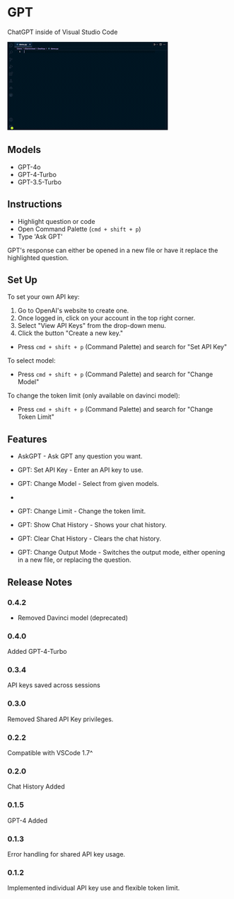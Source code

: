 # GPT

ChatGPT inside of Visual Studio Code

![](https://raw.githubusercontent.com/silasnevstad/GPT-Extension-VSCode/main/demo.gif?raw=true)

## Models

- GPT-4o
- GPT-4-Turbo
- GPT-3.5-Turbo

## Instructions
* Highlight question or code
* Open Command Palette (```cmd + shift + p```)
* Type 'Ask GPT'

GPT's response can either be opened in a new file or have it replace the highlighted question.

## Set Up
To set your own API key:

1. Go to OpenAI's website to create one.
2. Once logged in, click on your account in the top right corner.
3. Select "View API Keys" from the drop-down menu.
4. Click the button "Create a new key."

- Press ```cmd + shift + p``` (Command Palette) and search for "Set API Key"

To select model:

- Press ```cmd + shift + p``` (Command Palette) and search for "Change Model"

To change the token limit (only available on davinci model):

- Press ```cmd + shift + p``` (Command Palette) and search for "Change Token Limit"



## Features

- AskGPT - Ask GPT any question you want.

- GPT: Set API Key - Enter an API key to use.

- GPT: Change Model - Select from given models.
- 
- GPT: Change Limit - Change the token limit.

- GPT: Show Chat History - Shows your chat history.

- GPT: Clear Chat History - Clears the chat history.

- GPT: Change Output Mode - Switches the output mode, either opening in a new file, or replacing the question.

## Release Notes

### 0.4.2
- Removed Davinci model (deprecated)

### 0.4.0
Added GPT-4-Turbo

### 0.3.4
API keys saved across sessions

### 0.3.0
Removed Shared API Key privileges.

### 0.2.2
Compatible with VSCode 1.7^

### 0.2.0
Chat History Added

### 0.1.5
GPT-4 Added

### 0.1.3
Error handling for shared API key usage.

### 0.1.2
Implemented individual API key use and flexible token limit.